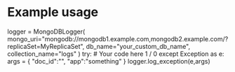 # Example usage
logger = MongoDBLogger(
    mongo_uri="mongodb://mongodb1.example.com,mongodb2.example.com/?replicaSet=MyReplicaSet",
    db_name="your_custom_db_name",
    collection_name="logs"
)
try:
     # Your code here
     1 / 0
except Exception as e:
     args = { "doc_id":"", "app":"something" }
     logger.log_exception(e,args)